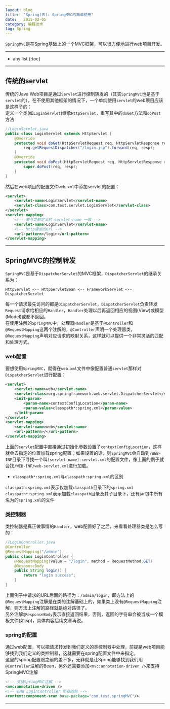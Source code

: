 ```yaml
---
layout: blog
title:  "Spring(五): SpringMVC的简单使用"
date:   2015-02-05
category: 编程技术  
tag: Spring
---
```



`SpringMVC`是在Spring基础上的一个MVC框架，可以很方便地进行web项目开发。




*****

* any list
{:toc}

*****

## 传统的servlet

传统的Java Web项目是通过`Servlet`进行控制转发的（其实`SpringMVC`也是基于`servlet`的），在不使用其他框架的情况下，一个单纯使用`servlet`的web项目应该是这样子的：  
定义一个类(如`LoginServlet`)继承`HttpServlet`，重写其中的`doGet`方法和`doPost`方法

~~~java
//LoginServlet.java
public class LoginServlet extends HttpServlet {
    @Override
    protected void doGet(HttpServletRequest req, HttpServletResponse resp) throws ServletException, IOException {
        req.getRequestDispatcher("/login.jsp").forward(req, resp);
    }
    @Override
    protected void doPost(HttpServletRequest req, HttpServletResponse resp) throws ServletException, IOException {
        super.doPost(req, resp);
    }
}
~~~
然后在web项目的配置文件`web.xml`中添加servlet的配置：

~~~xml
<servlet>
    <servlet-name>LoginServlet</servlet-name>
    <servlet-class>com.test.servlet.LoginServlet</servlet-class>
</servlet>
<servlet-mapping>
    <!-- 要与之前定义的 servlet-name 一致 -->
    <servlet-name>LoginServlet</servlet-name>
    <!-- http请求的url -->
    <url-pattern>/login</url-pattern>
</servlet-mapping>
~~~

*****

## SpringMVC的控制转发

`SpringMVC`是基于`DispatcherServlet`的MVC框架，`DispatcherServlet`的继承关系为：

~~~
HttpServlet <-- HttpServletBean <-- FrameworkServlet <-- DispatcherServlet
~~~
每一个请求最先访问的都是`DispatcherServlet`，`DispatcherServlet`负责转发`Request`请求给相应的`Handler`，`Handler`处理以后再返回相应的视图(View)或模型(Model)或都不返回。  
在使用注解的`SpringMVC`中，处理器`Handler`是基于`@Controller`和`@RequestMapping`这两个注解的，`@Controller`声明一个处理器类，`@RequestMapping`声明对应请求的映射关系，这样就可以提供一个非常灵活的匹配和处理方式。  

### web配置
要想使用`SpringMVC`，就得在`web.xml`文件中像配置普通`servlet`那样对`DispatcherServlet`进行配置：

~~~xml
<servlet>
    <servlet-name>web</servlet-name>
    <servlet-class>org.springframework.web.servlet.DispatcherServlet</servlet-class>
    <init-param>
        <param-name>contextConfigLocation</param-name>
        <param-value>classpath*:spring.xml</param-value>
    </init-param>
</servlet>
<servlet-mapping>
    <servlet-name>web</servlet-name>
    <url-pattern>/</url-pattern>
</servlet-mapping>
~~~
上面的`servlet`配置中直接通过初始化参数设置了`contextConfigLocation`，这样就会去指定的位置加载spring配置；如果设置的话，则`SpringMVC`会自动到`/WEB-INF`目录下寻找一个叫`[servlet-name]-servlet.xml`的配置文件，像上面的例子就会找`/WEB-INF/web-servlet.xml`进行加载。

* `classpath*:spring.xml`与`classpath:spring.xml`的区别

`classpath:spring.xml`表示仅加载`classpath`目录下的`spring.xml`  
`classpath*:spring.xml`表示加载`classpath`目录及其子目录下，还有jar包中所有名为的`spring.xml`的文件

### 类控制器
类控制器是真正做事情的`Handler`，web配置好了之后，来看看处理器类是怎么写的：

~~~java
//LoginController.java
@Controller
@RequestMapping("/admin")
public class LoginController {
    @RequestMapping(value = "/login", method = RequestMethod.GET)
    @ResponseBody
    public String login() {
        return "login success";
    }
}
~~~
上面例子中请求的URL后面的路径为：`/admin/login`，即方法上的`@RequestMapping`注解是在类的注解基础上的，如果类上没有`@RequestMapping`注解，则方法上注解的路径就是绝对路径了。  
另外注解`@ResponseBody`表示直接返回结果，否则，返回的字符串会被当成一个模板文件(如jsp)，具体内容后续文章再说。

### spring的配置

通过web配置，可以把请求转发到我们定义的类控制器中处理，前提是web项目能够找到我们定义的类控制器，这就需要在spring配置文件中来指定。  
这里的spring配置跟之前的差不多，无非就是让Spring能够找到我们用`@Controller`注解的Bean，另外还需要添加`<mvc:annotation-driven />`来支持SpringMVC注解

~~~xml
<!-- 支持SpringMVC注解 -->
<mvc:annotation-driven />
<!-- 扫描 LoginController 所在的包 -->
<context:component-scan base-package="com.test.springMVC"/>
~~~














*****
